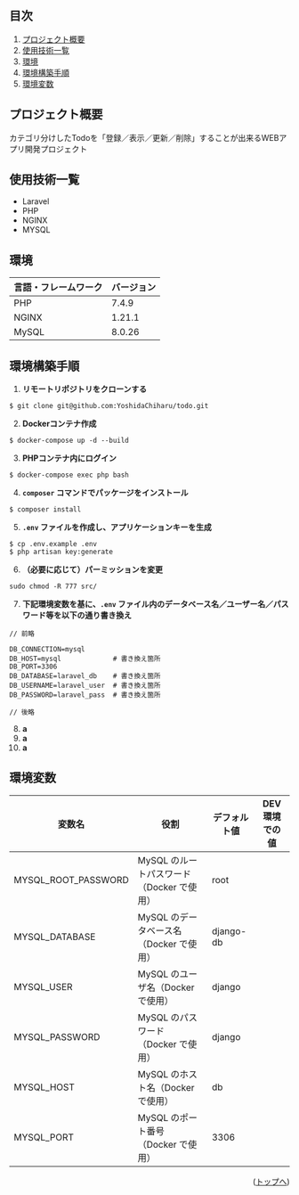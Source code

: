 <div id="top"></div>

## 目次

1. [プロジェクト概要](#)
2. [使用技術一覧](#使用技術一覧)
3. [環境](#)
4. [環境構築手順](#)
5. [環境変数](#)

## プロジェクト概要

カテゴリ分けしたTodoを「登録／表示／更新／削除」することが出来るWEBアプリ開発プロジェクト

## 使用技術一覧

- Laravel
- PHP
- NGINX
- MYSQL

## 環境

| 言語・フレームワーク  | バージョン |
| --------------------- | ---------- |
| PHP                   | 7.4.9      |
| NGINX                 | 1.21.1     |
| MySQL                 | 8.0.26     |

## 環境構築手順

1. **リモートリポジトリをクローンする**
```
$ git clone git@github.com:YoshidaChiharu/todo.git
```
2. **Dockerコンテナ作成**
```
$ docker-compose up -d --build
```
3. **PHPコンテナ内にログイン**
```
$ docker-compose exec php bash
```
4. **`composer` コマンドでパッケージをインストール**
```
$ composer install
```
5. **`.env` ファイルを作成し、アプリケーションキーを生成**
```
$ cp .env.example .env
$ php artisan key:generate
```
6. **（必要に応じて）パーミッションを変更**
```
sudo chmod -R 777 src/
```
7. **下記環境変数を基に、`.env` ファイル内のデータベース名／ユーザー名／パスワード等を以下の通り書き換え**
```
// 前略

DB_CONNECTION=mysql
DB_HOST=mysql             # 書き換え箇所
DB_PORT=3306
DB_DATABASE=laravel_db    # 書き換え箇所
DB_USERNAME=laravel_user  # 書き換え箇所
DB_PASSWORD=laravel_pass  # 書き換え箇所

// 後略
```
8. **a**
9. **a**
10. **a**

## 環境変数

| 変数名                 | 役割                                      | デフォルト値                       | DEV 環境での値                           |
| ---------------------- | ----------------------------------------- | ---------------------------------- | ---------------------------------------- |
| MYSQL_ROOT_PASSWORD    | MySQL のルートパスワード（Docker で使用） | root                               |                                          |
| MYSQL_DATABASE         | MySQL のデータベース名（Docker で使用）   | django-db                          |                                          |
| MYSQL_USER             | MySQL のユーザ名（Docker で使用）         | django                             |                                          |
| MYSQL_PASSWORD         | MySQL のパスワード（Docker で使用）       | django                             |                                          |
| MYSQL_HOST             | MySQL のホスト名（Docker で使用）         | db                                 |                                          |
| MYSQL_PORT             | MySQL のポート番号（Docker で使用）       | 3306                               |                                          |

<p align="right">(<a href="#top">トップへ</a>)</p>
